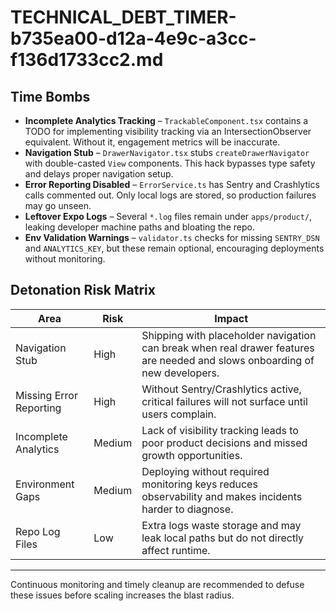 # TECHNICAL_DEBT_TIMER-b735ea00-d12a-4e9c-a3cc-f136d1733cc2.md

## Time Bombs

- **Incomplete Analytics Tracking** – `TrackableComponent.tsx` contains a TODO for implementing visibility tracking via an IntersectionObserver equivalent. Without it, engagement metrics will be inaccurate.
- **Navigation Stub** – `DrawerNavigator.tsx` stubs `createDrawerNavigator` with double-casted `View` components. This hack bypasses type safety and delays proper navigation setup.
- **Error Reporting Disabled** – `ErrorService.ts` has Sentry and Crashlytics calls commented out. Only local logs are stored, so production failures may go unseen.
- **Leftover Expo Logs** – Several `*.log` files remain under `apps/product/`, leaking developer machine paths and bloating the repo.
- **Env Validation Warnings** – `validator.ts` checks for missing `SENTRY_DSN` and `ANALYTICS_KEY`, but these remain optional, encouraging deployments without monitoring.

## Detonation Risk Matrix

| Area | Risk | Impact |
| --- | --- | --- |
| Navigation Stub | High | Shipping with placeholder navigation can break when real drawer features are needed and slows onboarding of new developers. |
| Missing Error Reporting | High | Without Sentry/Crashlytics active, critical failures will not surface until users complain. |
| Incomplete Analytics | Medium | Lack of visibility tracking leads to poor product decisions and missed growth opportunities. |
| Environment Gaps | Medium | Deploying without required monitoring keys reduces observability and makes incidents harder to diagnose. |
| Repo Log Files | Low | Extra logs waste storage and may leak local paths but do not directly affect runtime. |

---

Continuous monitoring and timely cleanup are recommended to defuse these issues before scaling increases the blast radius.
